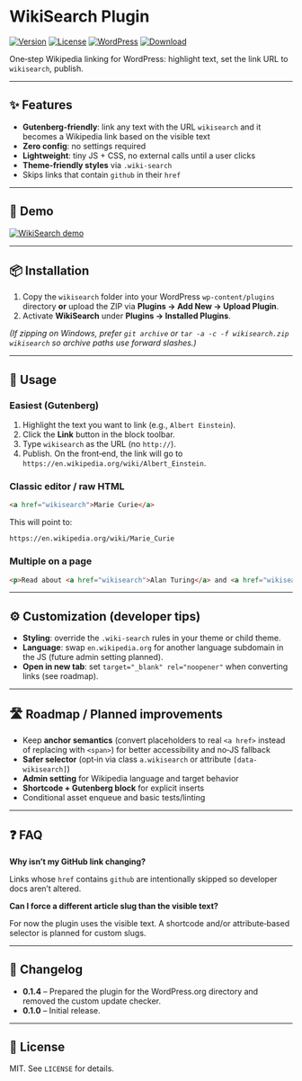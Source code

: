 # WikiSearch Plugin

[![Version](https://img.shields.io/github/v/release/fishdan/wikisearch?label=Version&display_name=tag&sort=semver)](https://github.com/fishdan/wikisearch/releases/latest)
[![License](https://img.shields.io/badge/license-MIT-green.svg)](LICENSE)
[![WordPress](https://img.shields.io/badge/WordPress-%5E6.0-blue)](https://wordpress.org/)
[![Download](https://img.shields.io/github/v/release/fishdan/wikisearch?display_name=tag&sort=semver)](https://github.com/fishdan/wikisearch/releases/latest/download/wikisearch.zip)

<!-- ↑ Update the repo owner/name in the Download badge if this lives in a different repo. -->

One‑step Wikipedia linking for WordPress: highlight text, set the link URL to `wikisearch`, publish.

---

## ✨ Features

* **Gutenberg-friendly**: link any text with the URL `wikisearch` and it becomes a Wikipedia link based on the visible text
* **Zero config**: no settings required
* **Lightweight**: tiny JS + CSS, no external calls until a user clicks
* **Theme‑friendly styles** via `.wiki-search`
* Skips links that contain `github` in their `href`

---

## 🎥 Demo

[![WikiSearch demo](https://cdn.loom.com/sessions/thumbnails/12c90919d9bb4e2c84255c69624da187-a0e3e82ed5f25cee-full-play.gif)](https://www.loom.com/share/12c90919d9bb4e2c84255c69624da187)

---

## 📦 Installation

1. Copy the `wikisearch` folder into your WordPress `wp-content/plugins` directory **or** upload the ZIP via **Plugins → Add New → Upload Plugin**.
2. Activate **WikiSearch** under **Plugins → Installed Plugins**.

*(If zipping on Windows, prefer `git archive` or `tar -a -c -f wikisearch.zip wikisearch` so archive paths use forward slashes.)*

---

## 🚀 Usage

### Easiest (Gutenberg)

1. Highlight the text you want to link (e.g., `Albert Einstein`).
2. Click the **Link** button in the block toolbar.
3. Type `wikisearch` as the URL (no `http://`).
4. Publish. On the front‑end, the link will go to `https://en.wikipedia.org/wiki/Albert_Einstein`.

### Classic editor / raw HTML

```html
<a href="wikisearch">Marie Curie</a>
```

This will point to:

```
https://en.wikipedia.org/wiki/Marie_Curie
```

### Multiple on a page

```html
<p>Read about <a href="wikisearch">Alan Turing</a> and <a href="wikisearch">Ada Lovelace</a>.</p>
```

---

## ⚙️ Customization (developer tips)

* **Styling**: override the `.wiki-search` rules in your theme or child theme.
* **Language**: swap `en.wikipedia.org` for another language subdomain in the JS (future admin setting planned).
* **Open in new tab**: set `target="_blank" rel="noopener"` when converting links (see roadmap).

---

## 🛣️ Roadmap / Planned improvements

* Keep **anchor semantics** (convert placeholders to real `<a href>` instead of replacing with `<span>`) for better accessibility and no‑JS fallback
* **Safer selector** (opt‑in via class `a.wikisearch` or attribute `[data-wikisearch]`)
* **Admin setting** for Wikipedia language and target behavior
* **Shortcode + Gutenberg block** for explicit inserts
* Conditional asset enqueue and basic tests/linting

---

## ❓ FAQ

**Why isn’t my GitHub link changing?**

Links whose `href` contains `github` are intentionally skipped so developer docs aren’t altered.

**Can I force a different article slug than the visible text?**

For now the plugin uses the visible text. A shortcode and/or attribute‑based selector is planned for custom slugs.

---

## 🧾 Changelog

* **0.1.4** – Prepared the plugin for the WordPress.org directory and removed the custom update checker.
* **0.1.0** – Initial release.

---

## 📝 License

MIT. See `LICENSE` for details.



